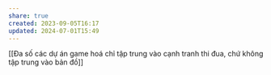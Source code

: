 ```yaml
---
share: true
created: 2023-09-05T16:17
updated: 2024-07-01T15:49
---
```

[[Đa số các dự án game hoá chỉ tập trung vào cạnh tranh thi đua, chứ không tập trung vào bản đồ]] 